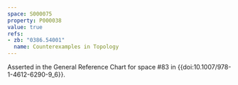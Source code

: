```yaml
---
space: S000075
property: P000038
value: true
refs:
- zb: "0386.54001"
  name: Counterexamples in Topology
---
```


Asserted in the General Reference Chart for space #83 in
{{doi:10.1007/978-1-4612-6290-9_6}}.
